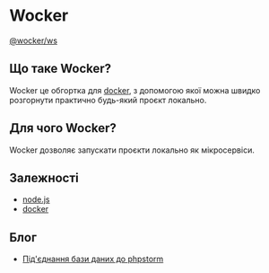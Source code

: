 # Wocker

[@wocker/ws](https://www.npmjs.com/package/@wocker/ws)


## Що таке Wocker?

Wocker це обгортка для [docker](https://www.docker.com), з допомогою якої можна швидко розгорнути практично будь-який проєкт локально.


## Для чого Wocker?

Wocker дозволяє запускати проєкти локально як мікросервіси.


## Залежності

- [node.js](https://nodejs.org)
- [docker](https://www.docker.com)


## Блог

- [Під'єднання бази даних до phpstorm](/blog/posts/2)
